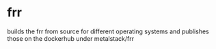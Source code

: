 # frr
builds the frr from source for different operating systems and publishes those on the dockerhub under metalstack/frr
